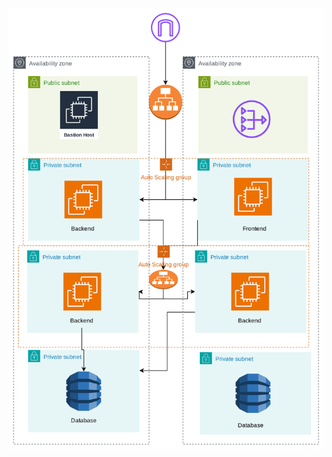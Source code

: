 ![alt text](https://github.com/dev126712/three-tier-architecture/blob/a6deeb0ef222d998a5410b1bc3e5f8fc9b17f665/images/image.png)
